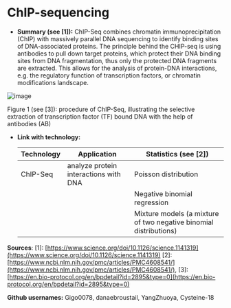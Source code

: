 # ChIP-sequencing

- **Summary (see [1]):** ChIP-Seq combines chromatin immunoprecipitation (ChIP) with massively parallel DNA sequencing to identify binding sites of DNA-associated proteins. The principle behind the CHIP-seq is using antibodies to pull down target proteins, which protect their DNA binding sites from DNA fragmentation, thus only the protected DNA fragments are extracted. This allows for the analysis of protein-DNA interactions, e.g. the regulatory function of transcription factors, or chromatin modifications landscape.


![image](https://github.com/danaebroustail/material/assets/72189779/5c8b091f-4bde-4a83-97e3-9caeb571d87b)

Figure 1 (see [3]): procedure of ChIP-Seq, illustrating the selective extraction of transcription factor (TF) bound DNA with the help of antibodies (AB)

- **Link with technology:**
  
  | Technology  | Application | Statistics (see [2])  |
  | ----------- | ----------- | ----------- |
  | ChIP-Seq    | analyze protein interactions with DNA     | Poisson distribution       |
  |    |         | Negative binomial regression        |
  |    |         | Mixture models (a mixture of two negative binomial distributions)        |
  

**Sources**: 
[1]: [https://www.science.org/doi/10.1126/science.1141319](https://www.science.org/doi/10.1126/science.1141319)
[2]: [https://www.ncbi.nlm.nih.gov/pmc/articles/PMC4608541/](https://www.ncbi.nlm.nih.gov/pmc/articles/PMC4608541/),
[3]: [https://en.bio-protocol.org/en/bpdetail?id=2895&type=0](https://en.bio-protocol.org/en/bpdetail?id=2895&type=0)


**Github usernames:** Gigo0078, danaebroustail, YangZhuoya, Cysteine-18
